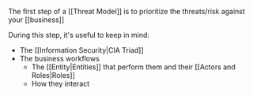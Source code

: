 The first step of a [[Threat Model]] is to prioritize the threats/risk against your [[business]]

During this step, it's useful to keep in mind:
- The [[Information Security|CIA Triad]]
- The business workflows
	- The [[Entity|Entities]] that perform them and their [[Actors and Roles|Roles]]
	- How they interact
